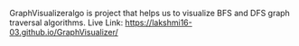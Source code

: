 GraphVisualizeralgo is project that helps us to visualize BFS and DFS graph traversal algorithms. Live Link: https://lakshmi16-03.github.io/GraphVisualizer/
